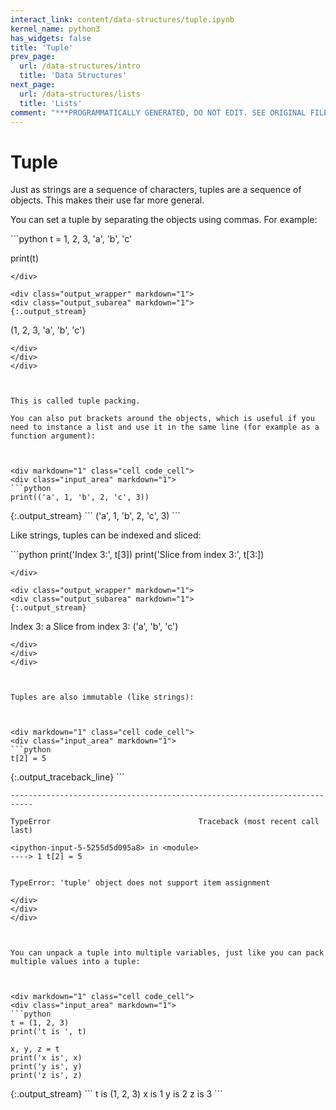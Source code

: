 ```yaml
---
interact_link: content/data-structures/tuple.ipynb
kernel_name: python3
has_widgets: false
title: 'Tuple'
prev_page:
  url: /data-structures/intro
  title: 'Data Structures'
next_page:
  url: /data-structures/lists
  title: 'Lists'
comment: "***PROGRAMMATICALLY GENERATED, DO NOT EDIT. SEE ORIGINAL FILES IN /content***"
---
```

# Tuple

Just as strings are a sequence of characters, tuples are a sequence of objects. This makes their use far more general.

You can set a tuple by separating the objects using commas. For example:



<div markdown="1" class="cell code_cell">
<div class="input_area" markdown="1">
```python
t = 1, 2, 3, 'a', 'b', 'c'

print(t)

```
</div>

<div class="output_wrapper" markdown="1">
<div class="output_subarea" markdown="1">
{:.output_stream}
```
(1, 2, 3, 'a', 'b', 'c')
```
</div>
</div>
</div>



This is called tuple packing.

You can also put brackets around the objects, which is useful if you need to instance a list and use it in the same line (for example as a function argument):



<div markdown="1" class="cell code_cell">
<div class="input_area" markdown="1">
```python
print(('a', 1, 'b', 2, 'c', 3))

```
</div>

<div class="output_wrapper" markdown="1">
<div class="output_subarea" markdown="1">
{:.output_stream}
```
('a', 1, 'b', 2, 'c', 3)
```
</div>
</div>
</div>



Like strings, tuples can be indexed and sliced:



<div markdown="1" class="cell code_cell">
<div class="input_area" markdown="1">
```python
print('Index 3:', t[3])
print('Slice from index 3:', t[3:])

```
</div>

<div class="output_wrapper" markdown="1">
<div class="output_subarea" markdown="1">
{:.output_stream}
```
Index 3: a
Slice from index 3: ('a', 'b', 'c')
```
</div>
</div>
</div>



Tuples are also immutable (like strings):



<div markdown="1" class="cell code_cell">
<div class="input_area" markdown="1">
```python
t[2] = 5

```
</div>

<div class="output_wrapper" markdown="1">
<div class="output_subarea" markdown="1">
{:.output_traceback_line}
```

    ---------------------------------------------------------------------------

    TypeError                                 Traceback (most recent call last)

    <ipython-input-5-5255d5d095a8> in <module>
    ----> 1 t[2] = 5
    

    TypeError: 'tuple' object does not support item assignment


```
</div>
</div>
</div>



You can unpack a tuple into multiple variables, just like you can pack multiple values into a tuple:



<div markdown="1" class="cell code_cell">
<div class="input_area" markdown="1">
```python
t = (1, 2, 3)
print('t is ', t)

x, y, z = t
print('x is', x) 
print('y is', y)
print('z is', z)

```
</div>

<div class="output_wrapper" markdown="1">
<div class="output_subarea" markdown="1">
{:.output_stream}
```
t is  (1, 2, 3)
x is 1
y is 2
z is 3
```
</div>
</div>
</div>

